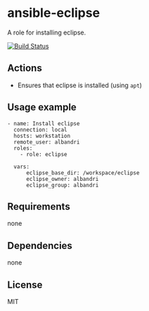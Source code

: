 ansible-eclipse
====================

A role for installing eclipse.

[![Build Status](https://api.travis-ci.org/AlbanAndrieu/ansible-eclipse.png?branch=master)](https://travis-ci.org/AlbanAndrieu/ansible-eclipse)

## Actions

- Ensures that eclipse is installed (using `apt`)


Usage example
------------

    - name: Install eclipse
      connection: local  
      hosts: workstation
      remote_user: albandri
      roles:
        - role: eclipse     
      
      vars:    
          eclipse_base_dir: /workspace/eclipse     
          eclipse_owner: albandri
          eclipse_group: albandri
        
Requirements
------------

none

Dependencies
------------

none

License
-------

MIT
